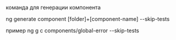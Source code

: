 команда для генерации компонента


ng generate component [folder]+[component-name] --skip-tests

пример
ng g c components/global-error --skip-tests
